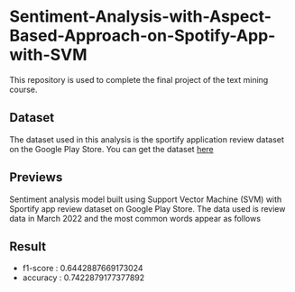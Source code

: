 # Sentiment-Analysis-with-Aspect-Based-Approach-on-Spotify-App-with-SVM
This repository is used to complete the final project of the text mining course.

## Dataset
The dataset used in this analysis is the sportify application review dataset on the Google Play Store. You can get the dataset [here](https://www.kaggle.com/datasets/mfaaris/spotify-app-reviews-2022/data)

## Previews
Sentiment analysis model built using Support Vector Machine (SVM) with Sportify app review dataset on Google Play Store. The data used is review data in March 2022 and the most common words appear as follows

## Result 
- f1-score : 0.6442887669173024
- accuracy : 0.7422879177377892